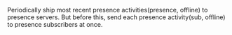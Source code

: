 Periodically ship most recent presence activities(presence, offline) to presence servers. But before this, send each presence activity(sub, offline) to presence subscribers at once.
